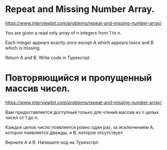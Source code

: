 # Repeat and Missing Number Array. 
https://www.interviewbit.com/problems/repeat-and-missing-number-array/

You are given a read only array of n integers from 1 to n.

Each integer appears exactly once except A which appears twice and B which is missing.

Return A and B. Write code in Typescript.

# Повторяющийся и пропущенный массив чисел.
https://www.interviewbit.com/problems/repeat-and-missing-number-array/

Вам предоставляется доступный только для чтения массив из n целых чисел от 1 до n.

Каждое целое число появляется ровно один раз, за исключением A, которое появляется дважды, и B, которое отсутствует.

Верните A и B. Напишите код на Typescript.